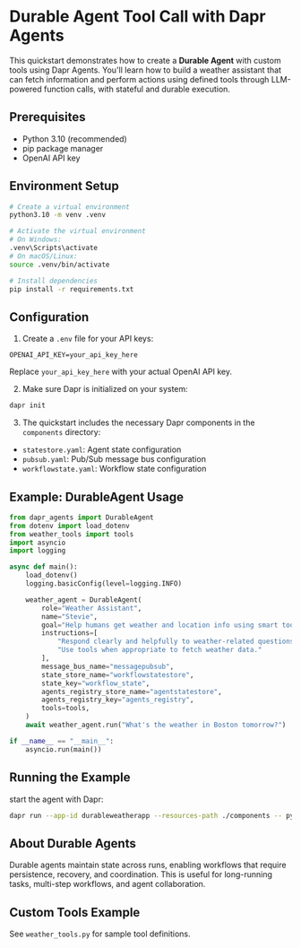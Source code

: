 # Durable Agent Tool Call with Dapr Agents

This quickstart demonstrates how to create a **Durable Agent** with custom tools using Dapr Agents. You'll learn how to build a weather assistant that can fetch information and perform actions using defined tools through LLM-powered function calls, with stateful and durable execution.

## Prerequisites

- Python 3.10 (recommended)
- pip package manager
- OpenAI API key

## Environment Setup

```bash
# Create a virtual environment
python3.10 -m venv .venv

# Activate the virtual environment 
# On Windows:
.venv\Scripts\activate
# On macOS/Linux:
source .venv/bin/activate

# Install dependencies
pip install -r requirements.txt
```

## Configuration

1. Create a `.env` file for your API keys:

```env
OPENAI_API_KEY=your_api_key_here
```
Replace `your_api_key_here` with your actual OpenAI API key.

2. Make sure Dapr is initialized on your system:

```bash
dapr init
```

3. The quickstart includes the necessary Dapr components in the `components` directory:

- `statestore.yaml`: Agent state configuration
- `pubsub.yaml`: Pub/Sub message bus configuration
- `workflowstate.yaml`: Workflow state configuration

## Example: DurableAgent Usage

```python
from dapr_agents import DurableAgent
from dotenv import load_dotenv
from weather_tools import tools
import asyncio
import logging

async def main():
    load_dotenv()
    logging.basicConfig(level=logging.INFO)

    weather_agent = DurableAgent(
        role="Weather Assistant",
        name="Stevie",
        goal="Help humans get weather and location info using smart tools.",
        instructions=[
            "Respond clearly and helpfully to weather-related questions.",
            "Use tools when appropriate to fetch weather data."
        ],
        message_bus_name="messagepubsub",
        state_store_name="workflowstatestore",
        state_key="workflow_state",
        agents_registry_store_name="agentstatestore",
        agents_registry_key="agents_registry",
        tools=tools,
    )
    await weather_agent.run("What's the weather in Boston tomorrow?")

if __name__ == "__main__":
    asyncio.run(main())
```

## Running the Example

start the agent with Dapr:

```bash
dapr run --app-id durableweatherapp --resources-path ./components -- python durable_weather_agent.py
```

## About Durable Agents

Durable agents maintain state across runs, enabling workflows that require persistence, recovery, and coordination. This is useful for long-running tasks, multi-step workflows, and agent collaboration.

## Custom Tools Example

See `weather_tools.py` for sample tool definitions.
